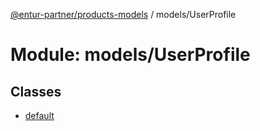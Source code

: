 [@entur-partner/products-models](../README.md) / models/UserProfile

# Module: models/UserProfile

## Classes

- [default](../classes/models_UserProfile.default.md)
